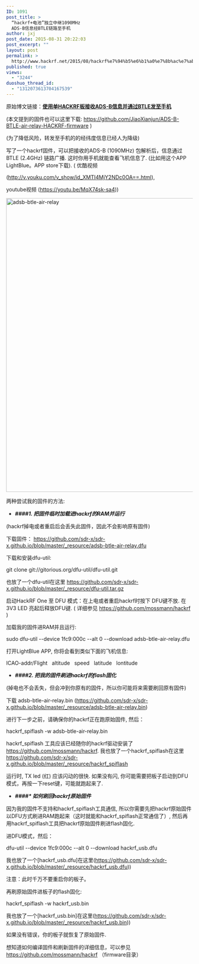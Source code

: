 ```yaml
---
ID: 1091
post_title: >
  “hackrf+电池”独立中继1090MHz
  ADS-B信息经BTLE链路至手机
author: jxj
post_date: 2015-08-31 20:22:03
post_excerpt: ""
layout: post
permalink: >
  http://www.hackrf.net/2015/08/hackrf%e7%94%b5%e6%b1%a0%e7%8b%ac%e7%ab%8b%e4%b8%ad%e7%bb%a71090mhz-ads-b%e4%bf%a1%e6%81%af%e7%bb%8fbtle%e9%93%be%e8%b7%af%e8%87%b3%e6%89%8b%e6%9c%ba/
published: true
views:
  - "3244"
duoshuo_thread_id:
  - "1312073613704167539"
---
```

原始博文链接：<a href="http://sdr-x.github.io/%E4%BD%BF%E7%94%A8%E5%8D%95HACKRF%E6%9D%BF%E6%8E%A5%E6%94%B6ADS-B%E4%BF%A1%E6%81%AF%E5%B9%B6%E9%80%9A%E8%BF%87BTLE%E5%8F%91%E8%87%B3%E6%89%8B%E6%9C%BA/"><strong class="final-path">使用单HACKRF板接收ADS-B信息并通过BTLE发至手机</strong></a>

(本文提到的固件也可以这里下载: <a href="https://github.com/JiaoXianjun/ADS-B-BTLE-air-relay-HACKRF-firmware">https://github.com/JiaoXianjun/ADS-B-BTLE-air-relay-HACKRF-firmware</a> )

(为了降低风险，转发至手机的的经纬度信息已经人为降级)

写了一个hackrf固件，可以把接收的ADS-B (1090MHz) 包解析后，信息通过BTLE (2.4GHz) 链路广播. 这时你用手机就能查看飞机信息了. (比如用这个APP LightBlue。APP store下载). ( 优酷视频

(<a href="http://v.youku.com/v_show/id_XMTI4MjY2NDc0OA==.html">http://v.youku.com/v_show/id_XMTI4MjY2NDc0OA==.html</a>),

youtube视频 (<a href="https://youtu.be/MqX74sk-sa4">https://youtu.be/MqX74sk-sa4</a>))

<a href="http://www.hackrf.net/wp-content/uploads/2015/08/adsb-btle-air-relay.png"><img class="alignnone size-full wp-image-1092" src="http://www.hackrf.net/wp-content/uploads/2015/08/adsb-btle-air-relay.png" alt="adsb-btle-air-relay" width="1058" height="793" /></a>

两种尝试我的固件的方法:
<ul>
	<li><em><strong>####1. 把固件临时加载进hackrf的RAM并运行</strong></em></li>
</ul>
(hackrf掉电或者重启后会丢失此固件，因此不会影响原有固件)

下载固件： <a href="https://github.com/sdr-x/sdr-x.github.io/blob/master/_resource/adsb-btle-air-relay.dfu">https://github.com/sdr-x/sdr-x.github.io/blob/master/_resource/adsb-btle-air-relay.dfu</a>

下载和安装dfu-util:

git clone git://gitorious.org/dfu-util/dfu-util.git

也放了一个dfu-util在这里 <a href="https://github.com/sdr-x/sdr-x.github.io/blob/master/_resource/dfu-util.tar.gz">https://github.com/sdr-x/sdr-x.github.io/blob/master/_resource/dfu-util.tar.gz</a>

启动HackRF One 至 DFU 模式：在上电或者重启hackrf时按下 DFU键不放. 在 3V3 LED 亮起后释放DFU键. ( 详细参见 <a href="https://github.com/mossmann/hackrf">https://github.com/mossmann/hackrf</a> )

加载我的固件进RAM并且运行:

sudo dfu-util --device 1fc9:000c --alt 0 --download adsb-btle-air-relay.dfu

打开LightBlue APP, 你将会看到类似下面的飞机信息:

ICAO-addr/Flight   altitude   speed   latitude   lontitude
<ul>
	<li><em><strong>####2. 把我的固件刷进hackrf的flash固化</strong></em></li>
</ul>
(掉电也不会丢失，但会冲到你原有的固件，所以你可能将来需要刷回原有固件)

下载 adsb-btle-air-relay.bin (<a href="https://github.com/sdr-x/sdr-x.github.io/blob/master/_resource/adsb-btle-air-relay.bin">https://github.com/sdr-x/sdr-x.github.io/blob/master/_resource/adsb-btle-air-relay.bin</a>)

进行下一步之前，请确保你的hackrf正在跑原始固件, 然后：

hackrf_spiflash -w adsb-btle-air-relay.bin

hackrf_spiflash 工具应该已经随你的hackrf驱动安装了 <a href="https://github.com/mossmann/hackrf">https://github.com/mossmann/hackrf</a>. 我也放了一个hackrf_spiflash在这里  <a href="https://github.com/sdr-x/sdr-x.github.io/blob/master/_resource/hackrf_spiflash">https://github.com/sdr-x/sdr-x.github.io/blob/master/_resource/hackrf_spiflash</a>

运行时, TX led (红) 应该闪动的很快. 如果没有闪, 你可能需要把板子启动到DFU模式，再按一下reset键，可能就跑起来了.
<ul>
	<li><em><strong>####* 如何刷回hackrf原始固件</strong></em></li>
</ul>
因为我的固件不支持和hackrf_spiflash工具通信, 所以你需要先把hackrf原始固件以DFU方式刷进RAM跑起来（这时就能和hackrf_spiflash正常通信了）, 然后再用hackrf_spiflash工具把hackrf原始固件刷进flash固化.

进DFU模式，然后：

dfu-util --device 1fc9:000c --alt 0 --download hackrf_usb.dfu

我也放了一个[hackrf_usb.dfu]在这里(<a href="https://github.com/sdr-x/sdr-x.github.io/blob/master/_resource/hackrf_usb.dfu">https://github.com/sdr-x/sdr-x.github.io/blob/master/_resource/hackrf_usb.dfu</a>))

注意：此时千万不要重启你的板子。

再刷原始固件进板子的flash固化:

hackrf_spiflash -w hackrf_usb.bin

我也放了一个[hackrf_usb.bin]在这里(<a href="https://github.com/sdr-x/sdr-x.github.io/blob/master/_resource/hackrf_usb.bin">https://github.com/sdr-x/sdr-x.github.io/blob/master/_resource/hackrf_usb.bin</a>))

如果没有错误，你的板子就恢复了原始固件.

想知道如何编译固件和刷新固件的详细信息，可以参见<a href="https://github.com/mossmann/hackrf">https://github.com/mossmann/hackrf </a>（firmware目录）